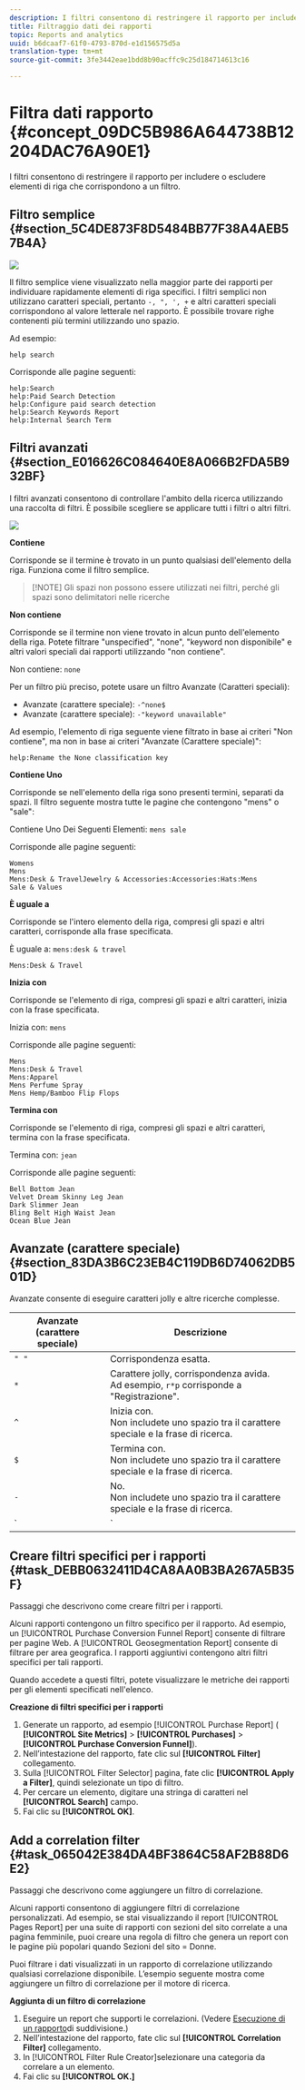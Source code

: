 ```yaml
---
description: I filtri consentono di restringere il rapporto per includere o escludere elementi di riga che corrispondono a un filtro.
title: Filtraggio dati dei rapporti
topic: Reports and analytics
uuid: b6dcaaf7-61f0-4793-870d-e1d156575d5a
translation-type: tm+mt
source-git-commit: 3fe3442eae1bdd8b90acffc9c25d184714613c16

---
```



# Filtra dati rapporto {#concept_09DC5B986A644738B12204DAC76A90E1}

I filtri consentono di restringere il rapporto per includere o escludere elementi di riga che corrispondono a un filtro.

## Filtro semplice {#section_5C4DE873F8D5484BB77F38A4AEB57B4A}

![](assets/filter.png)

Il filtro semplice viene visualizzato nella maggior parte dei rapporti per individuare rapidamente elementi di riga specifici. I filtri semplici non utilizzano caratteri speciali, pertanto `-, ", ', +` e altri caratteri speciali corrispondono al valore letterale nel rapporto. È possibile trovare righe contenenti più termini utilizzando uno spazio.

Ad esempio:

```
help search
```

Corrisponde alle pagine seguenti:

```
help:Search
help:Paid Search Detection
help:Configure paid search detection
help:Search Keywords Report
help:Internal Search Term
```

## Filtri avanzati {#section_E016626C084640E8A066B2FDA5B932BF}

I filtri avanzati consentono di controllare l&#39;ambito della ricerca utilizzando una raccolta di filtri. È possibile scegliere se applicare tutti i filtri o altri filtri.

![](assets/advanced_filter.png)

**Contiene**

Corrisponde se il termine è trovato in un punto qualsiasi dell&#39;elemento della riga. Funziona come il filtro semplice.

>[!NOTE] Gli spazi non possono essere utilizzati nei filtri, perché gli spazi sono delimitatori nelle ricerche

**Non contiene**

Corrisponde se il termine non viene trovato in alcun punto dell&#39;elemento della riga. Potete filtrare &quot;unspecified&quot;, &quot;none&quot;, &quot;keyword non disponibile&quot; e altri valori [](https://docs.adobe.com/content/help/en/analytics/technotes/unspecified.html) speciali dai rapporti utilizzando &quot;non contiene&quot;.

Non contiene: `none`

Per un filtro più preciso, potete usare un filtro Avanzate (Caratteri speciali):

* Avanzate (carattere speciale): `-^none$`
* Avanzate (carattere speciale): `-"keyword unavailable"`

Ad esempio, l&#39;elemento di riga seguente viene filtrato in base ai criteri &quot;Non contiene&quot;, ma non in base ai criteri &quot;Avanzate (Carattere speciale)&quot;:

```
help:Rename the None classification key
```

**Contiene Uno**

Corrisponde se nell&#39;elemento della riga sono presenti termini, separati da spazi. Il filtro seguente mostra tutte le pagine che contengono &quot;mens&quot; o &quot;sale&quot;:

Contiene Uno Dei Seguenti Elementi: `mens sale`

Corrisponde alle pagine seguenti:

```
Womens
Mens
Mens:Desk & TravelJewelry & Accessories:Accessories:Hats:Mens
Sale & Values
```

**È uguale a**

Corrisponde se l&#39;intero elemento della riga, compresi gli spazi e altri caratteri, corrisponde alla frase specificata.

È uguale a: `mens:desk & travel`

`Mens:Desk & Travel`

**Inizia con**

Corrisponde se l&#39;elemento di riga, compresi gli spazi e altri caratteri, inizia con la frase specificata.

Inizia con: `mens`

Corrisponde alle pagine seguenti:

```
Mens
Mens:Desk & Travel
Mens:Apparel
Mens Perfume Spray
Mens Hemp/Bamboo Flip Flops
```

**Termina con**

Corrisponde se l&#39;elemento di riga, compresi gli spazi e altri caratteri, termina con la frase specificata.

Termina con: `jean`

Corrisponde alle pagine seguenti:

```
Bell Bottom Jean
Velvet Dream Skinny Leg Jean
Dark Slimmer Jean
Bling Belt High Waist Jean
Ocean Blue Jean
```

## Avanzate (carattere speciale) {#section_83DA3B6C23EB4C119DB6D74062DB501D}

Avanzate consente di eseguire caratteri jolly e altre ricerche complesse.

| Avanzate (carattere speciale) | Descrizione |
|--- |--- |
| `" "` | Corrispondenza esatta. |
| `*` | Carattere jolly, corrispondenza avida. <br>Ad esempio, `r*p` corrisponde a &quot;Registrazione&quot;. |
| `^` | Inizia con. <br>Non includete uno spazio tra il carattere speciale e la frase di ricerca. |
| `$` | Termina con. <br>Non includete uno spazio tra il carattere speciale e la frase di ricerca. |
| `-` | No. <br>Non includete uno spazio tra il carattere speciale e la frase di ricerca. |
| `|` | <br>OrNote:  è necessario includere uno spazio su ogni lato del carattere barra verticale, `" | "`. |

## Creare filtri specifici per i rapporti {#task_DEBB0632411D4CA8AA0B3BA267A5B35F}

Passaggi che descrivono come creare filtri per i rapporti.

<!-- 

t_reports_filter_specific.xml

 -->

Alcuni rapporti contengono un filtro specifico per il rapporto. Ad esempio, un [!UICONTROL Purchase Conversion Funnel Report] consente di filtrare per pagine Web. A [!UICONTROL Geosegmentation Report] consente di filtrare per area geografica. I rapporti aggiuntivi contengono altri filtri specifici per tali rapporti.

Quando accedete a questi filtri, potete visualizzare le metriche dei rapporti per gli elementi specificati nell&#39;elenco.

**Creazione di filtri specifici per i rapporti**

1. Generate un rapporto, ad esempio [!UICONTROL Purchase Report] ( **[!UICONTROL Site Metrics]** > **[!UICONTROL Purchases]** > **[!UICONTROL Purchase Conversion Funnel]**).
1. Nell’intestazione del rapporto, fate clic sul **[!UICONTROL Filter]** collegamento.
1. Sulla [!UICONTROL Filter Selector] pagina, fate clic **[!UICONTROL Apply a Filter]**, quindi selezionate un tipo di filtro.
1. Per cercare un elemento, digitare una stringa di caratteri nel **[!UICONTROL Search]** campo.
1. Fai clic su **[!UICONTROL OK]**.

## Add a correlation filter {#task_065042E384DA4BF3864C58AF2B88D6E2}

Passaggi che descrivono come aggiungere un filtro di correlazione.

<!-- 

t_reports_correlation_filter.xml

 -->

Alcuni rapporti consentono di aggiungere filtri di correlazione personalizzati. Ad esempio, se stai visualizzando il report [!UICONTROL Pages Report] per una suite di rapporti con sezioni del sito correlate a una pagina femminile, puoi creare una regola di filtro che genera un report con le pagine più popolari quando Sezioni del sito = Donne.

Puoi filtrare i dati visualizzati in un rapporto di correlazione utilizzando qualsiasi correlazione disponibile. L’esempio seguente mostra come aggiungere un filtro di correlazione per il motore di ricerca.

**Aggiunta di un filtro di correlazione**

1. Eseguire un report che supporti le correlazioni. (Vedere [Esecuzione di un rapporto](/help/analyze/reports-analytics/reports-customize/breakdowns.md#task_F685624830E64C829C8BE6435A107F69)di suddivisione.)
1. Nell’intestazione del rapporto, fate clic sul **[!UICONTROL Correlation Filter]** collegamento.
1. In [!UICONTROL Filter Rule Creator]selezionare una categoria da correlare a un elemento.
1. Fai clic su **[!UICONTROL OK.]**
